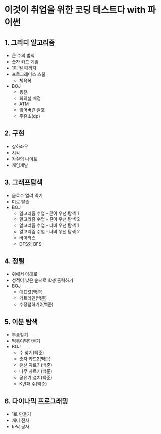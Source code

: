 # 이것이 취업을 위한 코딩 테스트다 with 파이썬

## 1. 그리디 알고리즘
- 큰 수의 법칙
- 숫자 카드 게임
- 1이 될 때까지
- 프로그래머스 스쿨
    - 체육복
- BOJ
    - 동전
    - 회의실 배정
    - ATM
    - 잃어버린 괄호
    - 주유소(dp)

## 2. 구현
- 상하좌우
- 시각
- 왕실의 나이트
- 게임개발

## 3. 그래프탐색
- 음료수 얼려 먹기
- 미로 탈출
- BOJ
    - 알고리즘 수업 - 깊이 우선 탐색 1
    - 알고리즘 수업 - 깊이 우선 탐색 2
    - 알고리즘 수업 - 너비 우선 탐색 1
    - 알고리즘 수업 - 너비 우선 탐색 2
    - 바이러스
    - DFS와 BFS

## 4. 정렬
- 위에서 아래로
- 성적이 낮은 순서로 학생 출력하기
- BOJ
    - 대표값(백준)
    - 커트라인(백준)
    - 수정렬하기2(백준)

## 5. 이분 탐색
- 부품찾기
- 떡볶이떡만들기
- BOJ
    - 수 찾기(백준)
    - 숫자 카드2(백준)
    - 랜선 자르기(백준)
    - 나무 자르기(백준)
    - 공유기 설치(백준)
    - K번째 수(백준)

## 6. 다이나믹 프로그래밍
- 1로 만들기
- 개미 전사
- 바닥 공사